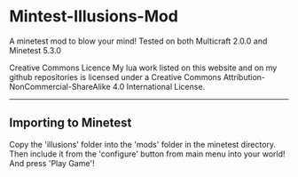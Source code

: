 # Mintest-Illusions-Mod
A minetest mod to blow your mind!
Tested on both Multicraft 2.0.0 and Minetest 5.3.0

Creative Commons Licence
My lua work listed on this website and on my github repositories is licensed under a Creative Commons Attribution-NonCommercial-ShareAlike 4.0 International License. 

---------------
Importing to Minetest
---------------

Copy the 'illusions' folder into the 'mods' folder in the minetest directory.
Then include it from the 'configure' button from main menu into your world!
And press 'Play Game'!
